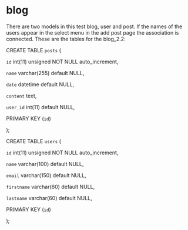 blog
====
There are two models in this test blog, user and post. 
If the names of the users appear in the select menu in the add post page
the association is connected.
These are the tables for the blog_2.2:

CREATE TABLE `posts` (


`id` int(11) unsigned NOT NULL auto_increment,


`name` varchar(255) default NULL,


`date` datetime default NULL,


`content` text,


`user_id` int(11) default NULL,


PRIMARY KEY (`id`)


);



CREATE TABLE `users` (


`id` int(11) unsigned NOT NULL auto_increment,


`name` varchar(100) default NULL,


`email` varchar(150) default NULL,


`firstname` varchar(60) default NULL,


`lastname` varchar(60) default NULL,


PRIMARY KEY (`id`)


);
